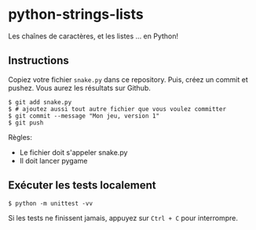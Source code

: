 # python-strings-lists

Les chaînes de caractères, et les listes ... en Python!

## Instructions

Copiez votre fichier `snake.py` dans ce repository. Puis, créez un commit et pushez. Vous aurez les résultats sur Github.

```shell
$ git add snake.py
$ # ajoutez aussi tout autre fichier que vous voulez committer
$ git commit --message "Mon jeu, version 1"
$ git push
```

Règles:
- Le fichier doit s'appeler snake.py
- Il doit lancer pygame

## Exécuter les tests localement

```shell
$ python -m unittest -vv
```

Si les tests ne finissent jamais, appuyez sur `Ctrl + C` pour interrompre.

